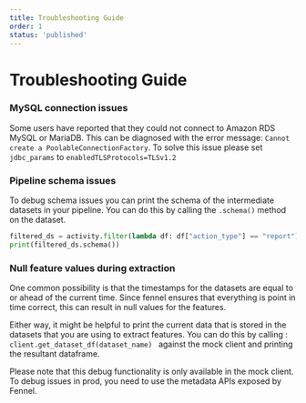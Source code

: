 ```yaml
---
title: Troubleshooting Guide
order: 1
status: 'published'
---
```


# Troubleshooting Guide

### MySQL connection issues

Some users have reported that they could not connect to Amazon RDS MySQL or 
MariaDB. This can be diagnosed with the error message: `Cannot create a PoolableConnectionFactory`. 
To solve this issue please set `jdbc_params` to `enabledTLSProtocols=TLSv1.2`


### Pipeline schema issues

To debug schema issues you can print the schema of the intermediate datasets 
in your pipeline. You can do this by calling the `.schema()` method on 
the dataset.

```python
filtered_ds = activity.filter(lambda df: df["action_type"] == "report")
print(filtered_ds.schema())
```


### Null feature values during extraction

One common possibility is that the timestamps for the datasets are equal to or 
ahead of the current time. Since fennel ensures that everything is point in 
time correct, this can result in null values for the features.

Either way, it might be helpful to print the current data that is stored in the datasets 
that you are using to extract features.  You can do this by calling :
`client.get_dataset_df(dataset_name) ` against the mock client and printing 
the resultant dataframe.

Please note that this debug functionality is only available in the mock client. 
To debug issues in prod, you need to use the metadata APIs exposed by Fennel.
